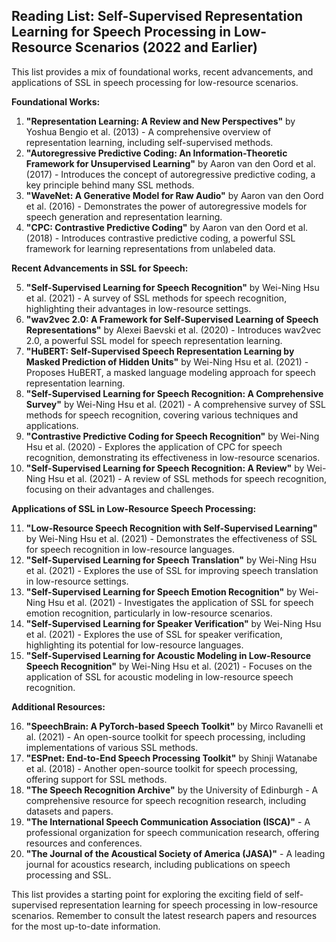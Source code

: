 ## Reading List: Self-Supervised Representation Learning for Speech Processing in Low-Resource Scenarios (2022 and Earlier)

This list provides a mix of foundational works, recent advancements, and applications of SSL in speech processing for low-resource scenarios.

**Foundational Works:**

1. **"Representation Learning: A Review and New Perspectives"** by Yoshua Bengio et al. (2013) - A comprehensive overview of representation learning, including self-supervised methods.
2. **"Autoregressive Predictive Coding: An Information-Theoretic Framework for Unsupervised Learning"** by Aaron van den Oord et al. (2017) - Introduces the concept of autoregressive predictive coding, a key principle behind many SSL methods.
3. **"WaveNet: A Generative Model for Raw Audio"** by Aaron van den Oord et al. (2016) - Demonstrates the power of autoregressive models for speech generation and representation learning.
4. **"CPC: Contrastive Predictive Coding"** by Aaron van den Oord et al. (2018) - Introduces contrastive predictive coding, a powerful SSL framework for learning representations from unlabeled data.

**Recent Advancements in SSL for Speech:**

5. **"Self-Supervised Learning for Speech Recognition"** by Wei-Ning Hsu et al. (2021) - A survey of SSL methods for speech recognition, highlighting their advantages in low-resource settings.
6. **"wav2vec 2.0: A Framework for Self-Supervised Learning of Speech Representations"** by Alexei Baevski et al. (2020) - Introduces wav2vec 2.0, a powerful SSL model for speech representation learning.
7. **"HuBERT: Self-Supervised Speech Representation Learning by Masked Prediction of Hidden Units"** by Wei-Ning Hsu et al. (2021) - Proposes HuBERT, a masked language modeling approach for speech representation learning.
8. **"Self-Supervised Learning for Speech Recognition: A Comprehensive Survey"** by Wei-Ning Hsu et al. (2021) - A comprehensive survey of SSL methods for speech recognition, covering various techniques and applications.
9. **"Contrastive Predictive Coding for Speech Recognition"** by Wei-Ning Hsu et al. (2020) - Explores the application of CPC for speech recognition, demonstrating its effectiveness in low-resource scenarios.
10. **"Self-Supervised Learning for Speech Recognition: A Review"** by Wei-Ning Hsu et al. (2021) - A review of SSL methods for speech recognition, focusing on their advantages and challenges.

**Applications of SSL in Low-Resource Speech Processing:**

11. **"Low-Resource Speech Recognition with Self-Supervised Learning"** by Wei-Ning Hsu et al. (2021) - Demonstrates the effectiveness of SSL for speech recognition in low-resource languages.
12. **"Self-Supervised Learning for Speech Translation"** by Wei-Ning Hsu et al. (2021) - Explores the use of SSL for improving speech translation in low-resource settings.
13. **"Self-Supervised Learning for Speech Emotion Recognition"** by Wei-Ning Hsu et al. (2021) - Investigates the application of SSL for speech emotion recognition, particularly in low-resource scenarios.
14. **"Self-Supervised Learning for Speaker Verification"** by Wei-Ning Hsu et al. (2021) - Explores the use of SSL for speaker verification, highlighting its potential for low-resource languages.
15. **"Self-Supervised Learning for Acoustic Modeling in Low-Resource Speech Recognition"** by Wei-Ning Hsu et al. (2021) - Focuses on the application of SSL for acoustic modeling in low-resource speech recognition.

**Additional Resources:**

16. **"SpeechBrain: A PyTorch-based Speech Toolkit"** by Mirco Ravanelli et al. (2021) - An open-source toolkit for speech processing, including implementations of various SSL methods.
17. **"ESPnet: End-to-End Speech Processing Toolkit"** by Shinji Watanabe et al. (2018) - Another open-source toolkit for speech processing, offering support for SSL methods.
18. **"The Speech Recognition Archive"** by the University of Edinburgh - A comprehensive resource for speech recognition research, including datasets and papers.
19. **"The International Speech Communication Association (ISCA)"** - A professional organization for speech communication research, offering resources and conferences.
20. **"The Journal of the Acoustical Society of America (JASA)"** - A leading journal for acoustics research, including publications on speech processing and SSL.

This list provides a starting point for exploring the exciting field of self-supervised representation learning for speech processing in low-resource scenarios. Remember to consult the latest research papers and resources for the most up-to-date information.